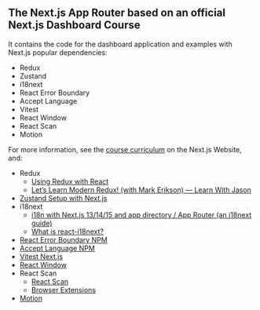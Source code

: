 ## The Next.js App Router based on an official Next.js Dashboard Course

It contains the code for the dashboard application and examples with Next.js popular dependencies:
- Redux
- Zustand
- i18next
- React Error Boundary
- Accept Language
- Vitest
- React Window
- React Scan
- Motion

For more information, see the [course curriculum](https://nextjs.org/learn) on the Next.js Website, and:
- Redux
    - [Using Redux with React](https://redux.js.org/tutorials/fundamentals/part-5-ui-react#using-redux-with-react)
    - [Let’s Learn Modern Redux! (with Mark Erikson) — Learn With Jason](https://www.youtube.com/watch?v=9zySeP5vH9c&t=2s) 
- [Zustand Setup with Next.js](https://zustand.docs.pmnd.rs/guides/nextjs)
- i18next 
    - [i18n with Next.js 13/14/15 and app directory / App Router (an i18next guide)](https://www.locize.com/blog/next-app-dir-i18n)
    - [What is react-i18next?](https://react.i18next.com/)
- [React Error Boundary NPM](https://www.npmjs.com/package/react-error-boundary)
- [Accept Language NPM](https://www.npmjs.com/package/accept-language)
- [Vitest Next.js](https://nextjs.org/docs/app/building-your-application/testing/vitest)
- [React Window](https://www.npmjs.com/package/react-window)
- React Scan
    - [React Scan](https://react-scan.com/)
    - [Browser Extensions](https://github.com/aidenybai/react-scan/blob/main/BROWSER_EXTENSION_GUIDE.md)
- [Motion](https://motion.dev/docs/react-motion-component)
